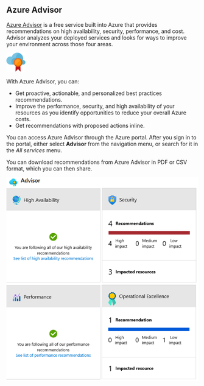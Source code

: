 ## Azure Advisor

[Azure Advisor](https://azure.microsoft.com/services/advisor/) is a free service built into Azure that provides recommendations on high availability, security, performance, and cost. Advisor analyzes your deployed services and looks for ways to improve your environment across those four areas. 

![Advisor icon.](../media/iconadvisor.png)

With Azure Advisor, you can:
- Get proactive, actionable, and personalized best practices recommendations. 
- Improve the performance, security, and high availability of your resources as you identify opportunities to reduce your overall Azure costs.
- Get recommendations with proposed actions inline.

You can access Azure Advisor through the Azure portal. After you sign in to the portal, either select **Advisor** from the navigation menu, or search for it in the *All services* menu.

You can download recommendations from Azure Advisor in PDF or CSV format, which you can then share.


![Azure Advisor Dashboard displayed in the Azure portal displaying recommendations for High Availability, Security, Performance, and Cost.](../media/advisordashboard.png)


